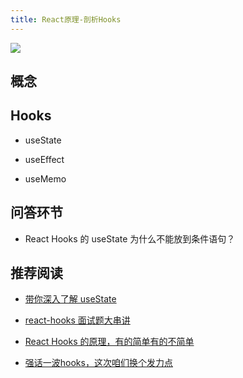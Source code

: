 ```yaml
---
title: React原理-剖析Hooks
---
```


![](https://vp-blog-img.oss-cn-shanghai.aliyuncs.com/2021/react/2.2.1%E5%85%A8%E6%A0%88%E5%A4%A7%E5%89%8D%E7%AB%AF%E4%B9%8B%E9%AB%98%E7%BA%A7%E8%BF%9B%E9%98%B6-ReactHooks.png) 

## 概念

## Hooks

- useState

- useEffect

- useMemo

## 问答环节

- React Hooks 的 useState 为什么不能放到条件语句？






## 推荐阅读

- [带你深入了解 useState](https://mp.weixin.qq.com/s/nYX8Lnj7uwGHAeL5rEnRRg)

- [react-hooks 面试题大串讲](https://mp.weixin.qq.com/s/aEfkRrSNymsiXzdvpNRm5Q)

- [React Hooks 的原理，有的简单有的不简单](https://mp.weixin.qq.com/s/u89G-Uas0mzZQsiWT_4EZQ)

- [强话一波hooks，这次咱们换个发力点](https://juejin.cn/post/7033750813986324510#heading-8)


